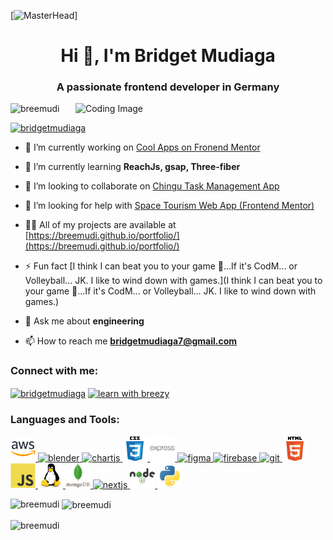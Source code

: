 [![MasterHead](https://user-images.githubusercontent.com/74038190/212748842-9fcbad5b-6173-4175-8a61-521f3dbb7514.gif)]
<h1 align="center">Hi 👋, I'm Bridget Mudiaga</h1>
<h3 align="center">A passionate frontend developer in Germany</h3>
<img align="right" alt="Coding Image" width="400" src="https://cdn.dribbble.com/users/4055494/screenshots/15215756/media/d2b66c4ca0192aa26d103448b3d1518b.gif" />

<p align="left"> <img src="https://komarev.com/ghpvc/?username=breemudi&label=Profile%20views&color=0e75b6&style=flat" alt="breemudi" /> </p>

<p align="left"> <a href="https://twitter.com/bridgetmudiaga" target="blank"><img src="https://img.shields.io/twitter/follow/bridgetmudiaga?logo=twitter&style=for-the-badge" alt="bridgetmudiaga" /></a> </p>

- 🔭 I’m currently working on [Cool Apps on Fronend Mentor](https://breemudi.github.io/time-tracking/)

- 🌱 I’m currently learning **ReachJs, gsap, Three-fiber**

- 👯 I’m looking to collaborate on [Chingu Task Management App](https://github.com/chingu-voyages/v47-tier2-team-13)

- 🤝 I’m looking for help with [Space Tourism Web App (Frontend Mentor)](https://github.com/breeMudi/space-tourism-11_20)

- 👨‍💻 All of my projects are available at [https://breemudi.github.io/portfolio/](https://breemudi.github.io/portfolio/)

- ⚡ Fun fact [I think I can beat you to your game 🌠...If it's CodM... or Volleyball... JK. I like to wind down with games.](I think I can beat you to your game 🌠...If it's CodM... or Volleyball... JK. I like to wind down with games.)

- 💬 Ask me about **engineering**

- 📫 How to reach me **bridgetmudiaga7@gmail.com**

<h3 align="left">Connect with me:</h3>
<p align="left">
<a href="https://twitter.com/bridgetmudiaga" target="blank"><img align="center" src="https://raw.githubusercontent.com/rahuldkjain/github-profile-readme-generator/master/src/images/icons/Social/twitter.svg" alt="bridgetmudiaga" height="30" width="40" /></a>
<a href="https://www.youtube.com/channel/UCvaFVvETFymYmVokhBpf6LQ" target="blank"><img align="center" src="https://raw.githubusercontent.com/rahuldkjain/github-profile-readme-generator/master/src/images/icons/Social/youtube.svg" alt="learn with breezy" height="30" width="40" /></a>
</p>

<h3 align="left">Languages and Tools:</h3>
<p align="left"> <a href="https://aws.amazon.com" target="_blank" rel="noreferrer"> <img src="https://raw.githubusercontent.com/devicons/devicon/master/icons/amazonwebservices/amazonwebservices-original-wordmark.svg" alt="aws" width="40" height="40"/> </a> <a href="https://www.blender.org/" target="_blank" rel="noreferrer"> <img src="https://download.blender.org/branding/community/blender_community_badge_white.svg" alt="blender" width="40" height="40"/> </a> <a href="https://www.chartjs.org" target="_blank" rel="noreferrer"> <img src="https://www.chartjs.org/media/logo-title.svg" alt="chartjs" width="40" height="40"/> </a> <a href="https://www.w3schools.com/css/" target="_blank" rel="noreferrer"> <img src="https://raw.githubusercontent.com/devicons/devicon/master/icons/css3/css3-original-wordmark.svg" alt="css3" width="40" height="40"/> </a> <a href="https://expressjs.com" target="_blank" rel="noreferrer"> <img src="https://raw.githubusercontent.com/devicons/devicon/master/icons/express/express-original-wordmark.svg" alt="express" width="40" height="40"/> </a> <a href="https://www.figma.com/" target="_blank" rel="noreferrer"> <img src="https://www.vectorlogo.zone/logos/figma/figma-icon.svg" alt="figma" width="40" height="40"/> </a> <a href="https://firebase.google.com/" target="_blank" rel="noreferrer"> <img src="https://www.vectorlogo.zone/logos/firebase/firebase-icon.svg" alt="firebase" width="40" height="40"/> </a> <a href="https://git-scm.com/" target="_blank" rel="noreferrer"> <img src="https://www.vectorlogo.zone/logos/git-scm/git-scm-icon.svg" alt="git" width="40" height="40"/> </a> <a href="https://www.w3.org/html/" target="_blank" rel="noreferrer"> <img src="https://raw.githubusercontent.com/devicons/devicon/master/icons/html5/html5-original-wordmark.svg" alt="html5" width="40" height="40"/> </a> <a href="https://developer.mozilla.org/en-US/docs/Web/JavaScript" target="_blank" rel="noreferrer"> <img src="https://raw.githubusercontent.com/devicons/devicon/master/icons/javascript/javascript-original.svg" alt="javascript" width="40" height="40"/> </a> <a href="https://www.linux.org/" target="_blank" rel="noreferrer"> <img src="https://raw.githubusercontent.com/devicons/devicon/master/icons/linux/linux-original.svg" alt="linux" width="40" height="40"/> </a> <a href="https://www.mongodb.com/" target="_blank" rel="noreferrer"> <img src="https://raw.githubusercontent.com/devicons/devicon/master/icons/mongodb/mongodb-original-wordmark.svg" alt="mongodb" width="40" height="40"/> </a> <a href="https://nextjs.org/" target="_blank" rel="noreferrer"> <img src="https://cdn.worldvectorlogo.com/logos/nextjs-2.svg" alt="nextjs" width="40" height="40"/> </a> <a href="https://nodejs.org" target="_blank" rel="noreferrer"> <img src="https://raw.githubusercontent.com/devicons/devicon/master/icons/nodejs/nodejs-original-wordmark.svg" alt="nodejs" width="40" height="40"/> </a> <a href="https://www.python.org" target="_blank" rel="noreferrer"> <img src="https://raw.githubusercontent.com/devicons/devicon/master/icons/python/python-original.svg" alt="python" width="40" height="40"/> </a> <a href="https://reactjs.org/" target="_blank" rel="noreferrer">  </a> </p>

<p><img align="left" src="https://github-readme-stats.vercel.app/api/top-langs?username=breemudi&show_icons=true&locale=en&layout=compact" alt="breemudi" /></p>

<p>&nbsp;<img align="center" src="https://github-readme-stats.vercel.app/api?username=breemudi&show_icons=true&locale=en" alt="breemudi" /></p>

<p><img align="center" src="https://github-readme-streak-stats.herokuapp.com/?user=breemudi&" alt="breemudi" /></p>




<!--
### Hi there 👋
**breeMudi/breeMudi** is a ✨ _special_ ✨ repository because its `README.md` (this file) appears on your GitHub profile.

Here are some ideas to get you started:

- 🔭 I’m currently working on ...
- 🌱 I’m currently learning ...
- 👯 I’m looking to collaborate on ...
- 🤔 I’m looking for help with ...
- 💬 Ask me about ...
- 📫 How to reach me: ...
- 😄 Pronouns: ...
- ⚡ Fun fact: ...
-->
